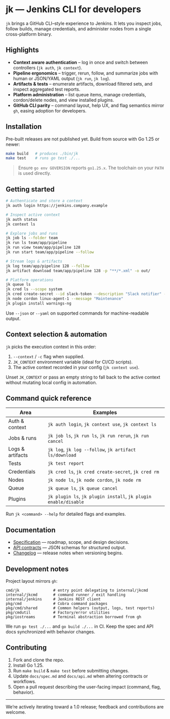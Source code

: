# jk — Jenkins CLI for developers

`jk` brings a GitHub CLI–style experience to Jenkins. It lets you inspect jobs, follow builds, manage credentials, and administer nodes from a single cross-platform binary.

## Highlights

- **Context aware authentication** – log in once and switch between controllers (`jk auth`, `jk context`).
- **Pipeline ergonomics** – trigger, rerun, follow, and summarize jobs with human or JSON/YAML output (`jk run`, `jk log`).
- **Artifacts & tests** – enumerate artifacts, download filtered sets, and inspect aggregated test reports.
- **Platform administration** – list queue items, manage credentials, cordon/delete nodes, and view installed plugins.
- **GitHub CLI parity** – command layout, help UX, and flag semantics mirror `gh`, easing adoption for developers.

## Installation

Pre-built releases are not published yet. Build from source with Go 1.25 or newer:

```bash
make build   # produces ./bin/jk
make test    # runs go test ./...
```

> Ensure `go env GOVERSION` reports `go1.25.x`. The toolchain on your `PATH` is used directly.

## Getting started

```bash
# Authenticate and store a context
jk auth login https://jenkins.company.example

# Inspect active context
jk auth status
jk context ls

# Explore jobs and runs
jk job ls --folder team
jk run ls team/app/pipeline
jk run view team/app/pipeline 128
jk run start team/app/pipeline --follow

# Stream logs & artifacts
jk log team/app/pipeline 128 --follow
jk artifact download team/app/pipeline 128 -p "**/*.xml" -o out/

# Platform operations
jk queue ls
jk cred ls --scope system
jk cred create-secret --id slack-token --description "Slack notifier" --from-stdin < token.txt
jk node cordon linux-agent-1 --message "Maintenance"
jk plugin install warnings-ng
```

Use `--json` or `--yaml` on supported commands for machine-readable output.

## Context selection & automation

`jk` picks the execution context in this order:

1. `--context` / `-c` flag when supplied.
2. `JK_CONTEXT` environment variable (ideal for CI/CD scripts).
3. The active context recorded in your config (`jk context use`).

Unset `JK_CONTEXT` or pass an empty string to fall back to the active context without mutating local config in automation.

## Command quick reference

| Area        | Examples |
|-------------|----------|
| Auth & context | `jk auth login`, `jk context use`, `jk context ls` |
| Jobs & runs | `jk job ls`, `jk run ls`, `jk run rerun`, `jk run cancel` |
| Logs & artifacts | `jk log`, `jk log --follow`, `jk artifact ls/download` |
| Tests | `jk test report` |
| Credentials | `jk cred ls`, `jk cred create-secret`, `jk cred rm` |
| Nodes | `jk node ls`, `jk node cordon`, `jk node rm` |
| Queue | `jk queue ls`, `jk queue cancel` |
| Plugins | `jk plugin ls`, `jk plugin install`, `jk plugin enable/disable` |

Run `jk <command> --help` for detailed flags and examples.

## Documentation

- [Specification](docs/spec.md) — roadmap, scope, and design decisions.
- [API contracts](docs/api.md) — JSON schemas for structured output.
- [Changelog](docs/CHANGELOG.md) — release notes when versioning begins.

## Development notes

Project layout mirrors `gh`:

```
cmd/jk               # entry point delegating to internal/jkcmd
internal/jkcmd       # command runner / exit handling
internal/jenkins     # Jenkins REST client
pkg/cmd              # Cobra command packages
pkg/cmd/shared       # Common helpers (output, logs, test reports)
pkg/cmdutil          # Factory/error utilities
pkg/iostreams        # Terminal abstraction borrowed from gh
```

We run `go test ./...` and `go build ./...` in CI. Keep the spec and API docs synchronized with behavior changes.

## Contributing

1. Fork and clone the repo.
2. Install Go 1.25.
3. Run `make build` & `make test` before submitting changes.
4. Update `docs/spec.md` and `docs/api.md` when altering contracts or workflows.
5. Open a pull request describing the user-facing impact (command, flag, behavior).

---

We’re actively iterating toward a 1.0 release; feedback and contributions are welcome.
